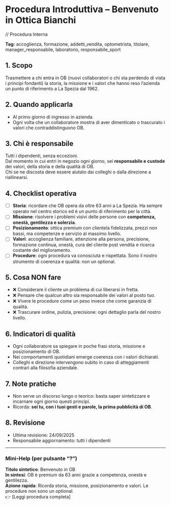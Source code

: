 # Procedura Introduttiva – Benvenuto in Ottica Bianchi

// Procedura Interna

**Tag:** accoglienza, formazione, addetti_vendita, optometrista, titolare, manager_responsabile, laboratorio, responsabile_sport

## 1. Scopo

Trasmettere a chi entra in OB (nuovi collaboratori o chi sta perdendo di vista i principi fondanti) la storia, la missione e i valori che hanno reso l’azienda un punto di riferimento a La Spezia dal 1962.

## 2. Quando applicarla

- Al primo giorno di ingresso in azienda.  
- Ogni volta che un collaboratore mostra di aver dimenticato o trascurato i valori che contraddistinguono OB.  

## 3. Chi è responsabile

Tutti i dipendenti, senza eccezioni.  
Dal momento in cui entri in negozio ogni giorno, sei **responsabile e custode** dei valori, della storia e della qualità di OB.  
Chi se ne discosta deve essere aiutato dai colleghi o dalla direzione a riallinearsi.

## 4. Checklist operativa

- [ ] **Storia**: ricordare che OB opera da oltre 63 anni a La Spezia. Ha sempre operato nel centro storico ed è un punto di riferimento per la città.  
- [ ] **Missione**: risolvere i problemi visivi delle persone con **competenza, onestà, gentilezza e solerzia**.  
- [ ] **Posizionamento**: ottica premium con clientela fidelizzata, prezzi non bassi, ma competenze e servizio al massimo livello.  
- [ ] **Valori**: accoglienza familiare, attenzione alla persona, precisione, formazione continua, onestà, cura del cliente post vendita e ricerca costante del miglioramento.  
- [ ] **Procedure**: ogni procedura va conosciuta e rispettata. Sono il nostro strumento di coerenza e qualità: non un optional.  

## 5. Cosa NON fare

- ❌ Considerare il cliente un problema di cui liberarsi in fretta.  
- ❌ Pensare che qualcun altro sia responsabile dei valori al posto tuo.  
- ❌ Vivere le procedure come un peso invece che come garanzia di qualità.  
- ❌ Trascurare ordine, pulizia, precisione: ogni dettaglio parla del nostro livello.  

## 6. Indicatori di qualità

- Ogni collaboratore sa spiegare in poche frasi storia, missione e posizionamento di OB.  
- Nei comportamenti quotidiani emerge coerenza con i valori dichiarati.  
- Colleghi e direzione intervengono subito in caso di atteggiamenti contrari alla filosofia aziendale.  

## 7. Note pratiche

- Non serve un discorso lungo o teorico: basta saper sintetizzare e incarnare ogni giorno questi principi.  
- Ricorda: **sei tu, con i tuoi gesti e parole, la prima pubblicità di OB**.  

## 8. Revisione

- Ultima revisione: 24/09/2025  
- Responsabile aggiornamento: tutti i dipendenti

---

### Mini-Help (per pulsante “?”)

**Titolo sintetico**: Benvenuto in OB  
**In sintesi**: OB è premium da 63 anni grazie a competenza, onestà e gentilezza.  
**Azione rapida**: Ricorda storia, missione, posizionamento e valori. Le procedure non sono un optional.  
👉 [Leggi procedura completa]
